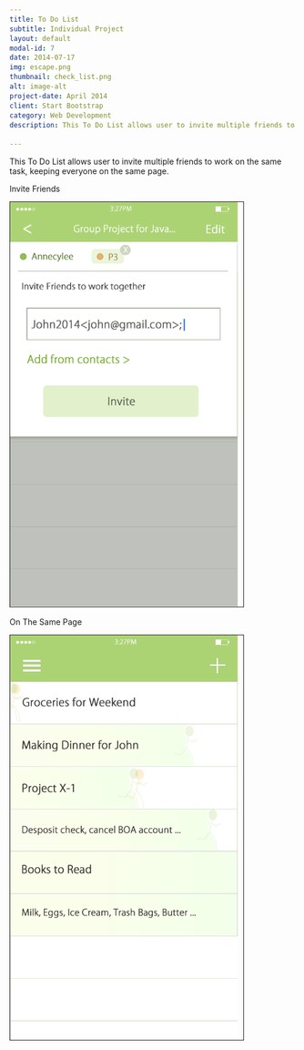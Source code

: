 ```yaml
---
title: To Do List
subtitle: Individual Project
layout: default
modal-id: 7
date: 2014-07-17
img: escape.png
thumbnail: check_list.png
alt: image-alt
project-date: April 2014
client: Start Bootstrap
category: Web Development
description: This To Do List allows user to invite multiple friends to work on the same task, keeping everyone on the same page.

---
```

This To Do List allows user to invite multiple friends to work on the same task, keeping everyone on the same page.

Invite Friends 
 
<img src="img/portfolio/CheckList/add_new_list3(enter_name).png" width="400px" border="1px" style="PADDING-RIGHT: 10px" class="img-responsive img-centered"> 

On The Same Page  

<img src="img/portfolio/CheckList/lists(no_alert).png" width="400px" border="1px" style="PADDING-RIGHT: 10px" class="img-responsive img-centered"> 


<script>
  (function(i,s,o,g,r,a,m){i['GoogleAnalyticsObject']=r;i[r]=i[r]||function(){
  (i[r].q=i[r].q||[]).push(arguments)},i[r].l=1*new Date();a=s.createElement(o),
  m=s.getElementsByTagName(o)[0];a.async=1;a.src=g;m.parentNode.insertBefore(a,m)
  })(window,document,'script','//www.google-analytics.com/analytics.js','ga');

  ga('create', 'UA-57711404-1', 'auto');
  ga('send', 'pageview');

</script>